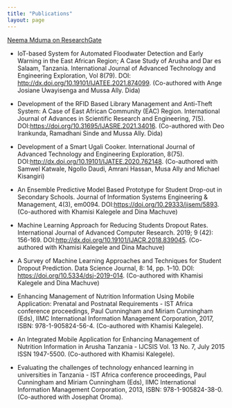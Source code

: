 ```yaml
---
title: "Publications"
layout: page
---
```

[Neema Mduma on ResearchGate](https://www.researchgate.net/profile/Neema_Mduma)

* IoT-based System for Automated Floodwater Detection and Early Warning in the East African Region; A Case Study of Arusha and Dar es Salaam, Tanzania. International Journal of Advanced Technology and Engineering Exploration, Vol 8(79). DOI: http://dx.doi.org/10.19101/IJATEE.2021.874099. (Co-authored with Ange Josiane Uwayisenga and Mussa Ally. Dida)

* Development of the RFID Based Library Management and Anti-Theft System: A Case of East African Community (EAC) Region. International Journal of Advances in Scientific Research and Engineering, 7(5). DOI:https://doi.org/10.31695/IJASRE.2021.34016. (Co-authored with Deo Irankunda, Ramadhani Sinde and Mussa Ally. Dida)

* Development of a Smart Ugali Cooker. International Journal of Advanced Technology and Engineering Exploration, 8(75). DOI:http://dx.doi.org/10.19101/IJATEE.2020.762148. (Co-authored with Samwel Katwale, Ngollo Daudi, Amrani Hassan, Musa Ally and Michael Kisangiri)

* An Ensemble Predictive Model Based Prototype for Student Drop-out in Secondary Schools. Journal of Information Systems Engineering & Management, 4(3), em0094. DOI:https://doi.org/10.29333/jisem/5893. (Co-authored with Khamisi Kalegele and Dina Machuve)

* Machine Learning Approach for Reducing Students Dropout Rates. International Journal of Advanced Computer Research. 2019; 9 (42): 156-169. DOI:http://dx.doi.org/10.19101/IJACR.2018.839045. (Co-authored with Khamisi Kalegele and Dina Machuve)

* A Survey of Machine Learning Approaches and Techniques for Student Dropout Prediction. Data Science Journal, 8: 14, pp. 1–10. DOI: https://doi.org/10.5334/dsj-2019-014. (Co-authored with Khamisi Kalegele and Dina Machuve)
 
* Enhancing Management of Nutrition Information Using Mobile Application:
Prenatal and Postnatal Requirements - IST Africa conference proceedings, Paul
Cunningham and Miriam Cunningham (Eds), IIMC International Information
Management Corporation, 2017, ISBN: 978-1-905824-56-4. (Co-authored with
Khamisi Kalegele).

* An Integrated Mobile Application for Enhancing Management of Nutrition
Information in Arusha Tanzania - IJCSIS Vol. 13 No. 7, July 2015 ISSN 1947-5500. (Co-authored with Khamisi Kalegele).

* Evaluating the challenges of technology enhanced learning in universities in
Tanzania - IST Africa conference proceedings, Paul Cunningham and Miriam
Cunningham (Eds), IIMC International Information Management Corporation,
2013, ISBN: 978-1-905824-38-0. (Co-authored with Josephat Oroma).
 
